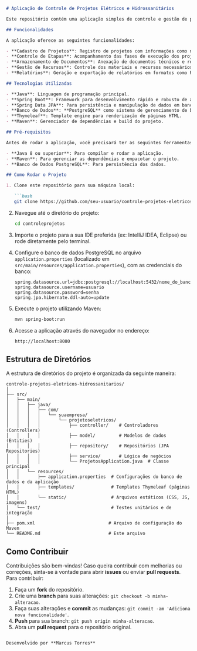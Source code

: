 
```markdown
# Aplicação de Controle de Projetos Elétricos e Hidrossanitários

Este repositório contém uma aplicação simples de controle e gestão de projetos elétricos e hidrossanitários. A aplicação foi desenvolvida utilizando **Java** e **Spring Boot**, com o objetivo de fornecer uma plataforma eficiente para profissionais da área de engenharia acompanharem, organizarem e gerenciarem os diferentes aspectos desses projetos.

## Funcionalidades

A aplicação oferece as seguintes funcionalidades:

- **Cadastro de Projetos**: Registro de projetos com informações como nome, descrição, data de início e previsão de término.
- **Controle de Etapas**: Acompanhamento das fases de execução dos projetos elétricos e hidrossanitários.
- **Armazenamento de Documentos**: Anexação de documentos técnicos e relatórios ao projeto, como plantas baixas e especificações.
- **Gestão de Recursos**: Controle dos materiais e recursos necessários para cada projeto.
- **Relatórios**: Geração e exportação de relatórios em formatos como PDF ou Excel.

## Tecnologias Utilizadas

- **Java**: Linguagem de programação principal.
- **Spring Boot**: Framework para desenvolvimento rápido e robusto de aplicações web.
- **Spring Data JPA**: Para persistência e manipulação de dados em banco de dados relacional.
- **Banco de Dados**: **PostgreSQL** como sistema de gerenciamento de banco de dados.
- **Thymeleaf**: Template engine para renderização de páginas HTML.
- **Maven**: Gerenciador de dependências e build do projeto.

## Pré-requisitos

Antes de rodar a aplicação, você precisará ter as seguintes ferramentas instaladas:

- **Java 8 ou superior**: Para compilar e rodar a aplicação.
- **Maven**: Para gerenciar as dependências e empacotar o projeto.
- **Banco de Dados PostgreSQL**: Para persistência dos dados.

## Como Rodar o Projeto

1. Clone este repositório para sua máquina local:

   ```bash
   git clone https://github.com/seu-usuario/controle-projetos-eletricos-hidrossanitarios.git
   ```

2. Navegue até o diretório do projeto:

   ```bash
   cd controleprojetos
   ```

3. Importe o projeto para a sua IDE preferida (ex: IntelliJ IDEA, Eclipse) ou rode diretamente pelo terminal.

4. Configure o banco de dados PostgreSQL no arquivo `application.properties` (localizado em `src/main/resources/application.properties`), com as credenciais do banco:

   ```properties
   spring.datasource.url=jdbc:postgresql://localhost:5432/nome_do_banco
   spring.datasource.username=usuario
   spring.datasource.password=senha
   spring.jpa.hibernate.ddl-auto=update
   ```

5. Execute o projeto utilizando Maven:

   ```bash
   mvn spring-boot:run
   ```

6. Acesse a aplicação através do navegador no endereço:

   ```
   http://localhost:8080
   ```

## Estrutura de Diretórios

A estrutura de diretórios do projeto é organizada da seguinte maneira:

```
controle-projetos-eletricos-hidrossanitarios/
│
├── src/
│   ├── main/
│   │   ├── java/
│   │   │   ├── com/
│   │   │   │   └── suaempresa/
│   │   │   │       └── projetoseletricos/
│   │   │   │           ├── controller/    # Controladores (Controllers)
│   │   │   │           ├── model/         # Modelos de dados (Entities)
│   │   │   │           ├── repository/    # Repositórios (JPA Repositories)
│   │   │   │           ├── service/       # Lógica de negócios
│   │   │   │           └── ProjetosApplication.java  # Classe principal
│   │   └── resources/
│   │       ├── application.properties  # Configurações do banco de dados e da aplicação
│   │       ├── templates/              # Templates Thymeleaf (páginas HTML)
│   │       └── static/                 # Arquivos estáticos (CSS, JS, imagens)
│   └── test/                           # Testes unitários e de integração
│
├── pom.xml                            # Arquivo de configuração do Maven
└── README.md                          # Este arquivo
```

## Como Contribuir

Contribuições são bem-vindas! Caso queira contribuir com melhorias ou correções, sinta-se à vontade para abrir **issues** ou enviar **pull requests**. Para contribuir:

1. Faça um **fork** do repositório.
2. Crie uma **branch** para suas alterações: `git checkout -b minha-alteracao`.
3. Faça suas alterações e **commit** as mudanças: `git commit -am 'Adiciona nova funcionalidade'`.
4. **Push** para sua branch: `git push origin minha-alteracao`.
5. Abra um **pull request** para o repositório original.

```

Desenvolvido por **Marcus Torres**
